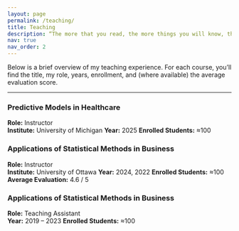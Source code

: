 ```yaml
---
layout: page
permalink: /teaching/
title: Teaching
description: “The more that you read, the more things you will know, the more that you learn, the more places you’ll go.” -- Dr. Seuss
nav: true
nav_order: 2
---
```


Below is a brief overview of my teaching experience. For each course, you’ll find the title, my role, years, enrollment, and (where available) the average evaluation score.

---

### Predictive Models in Healthcare
**Role:** Instructor  
**Institute:** University of Michigan
**Year:** 2025
**Enrolled Students:** ≈100


### Applications of Statistical Methods in Business
**Role:** Instructor  
**Institute:** University of Ottawa
**Year:** 2024, 2022
**Enrolled Students:** ≈100 
**Average Evaluation:** 4.6 / 5  


### Applications of Statistical Methods in Business
**Role:** Teaching Assistant  
**Year:** 2019 – 2023
**Enrolled Students:** ≈100  
